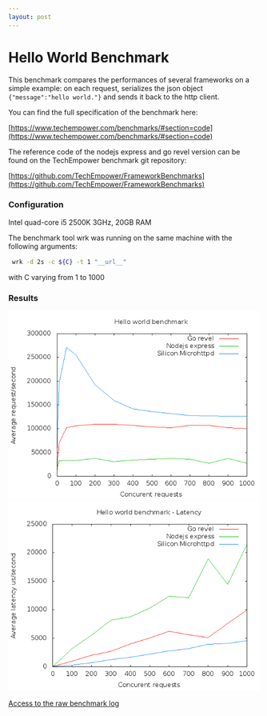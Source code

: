 ```yaml
---
layout: post
---
```


Hello World Benchmark
===========================

This benchmark compares the performances of several frameworks on a simple example:
on each request, serializes the json object ```{"message":"hello world."}``` and sends it back
to the http client.

You can find the full specification of the benchmark here:

[https://www.techempower.com/benchmarks/#section=code](https://www.techempower.com/benchmarks/#section=code)

The reference code of the nodejs express and go revel version can be found on the
TechEmpower benchmark git repository:

[https://github.com/TechEmpower/FrameworkBenchmarks](https://github.com/TechEmpower/FrameworkBenchmarks)


### Configuration

Intel quad-core i5 2500K 3GHz, 20GB RAM

The benchmark tool wrk was running on the same machine with the following arguments:

```bash
 wrk -d 2s -c ${C} -t 1 "__url__"
```
with C varying from 1 to 1000

### Results

![Hello World benchmark results](/assets/hello_world_benchmark.png)
![Hello World benchmark results](/assets/hello_world_benchmark_latency.png)

[Access to the raw benchmark log](/docs/hello_world_benchmark_log.txt)
